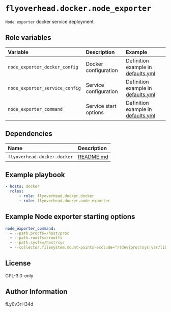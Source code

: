# `flyoverhead.docker.node_exporter`

`Node exporter` docker service deployment.

## Role variables

| Variable | Description | Example |
| :--- | :--- | :--- |
| `node_exporter_docker_config` | Docker configuration | Definition example in [defaults.yml](defaults/main.yml) |
| `node_exporter_service_config` | Service configuration | Definition example in [defaults.yml](defaults/main.yml) |
| `node_exporter_command` | Service start options | Definition example in [defaults.yml](defaults/main.yml) |

## Dependencies

| Name | Description |
| :--- | :--- |
| `flyoverhead.docker.docker` | [README.md](../docker/README.md) |

## Example playbook

```yaml
- hosts: docker
  roles:
      - role: flyoverhead.docker.docker
      - role: flyoverhead.docker.node_exporter
```

## Example Node exporter starting options

```yaml
node_exporter_command:
  - --path.procfs=/host/proc
  - --path.rootfs=/rootfs
  - --path.sysfs=/host/sys
  - --collector.filesystem.mount-points-exclude=^/(dev|proc|sys|var/lib/docker/.+)($|/)
```

## License

GPL-3.0-only

## Author Information

fLy0v3rH34d
